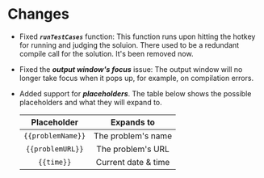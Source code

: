 # Changes

-   Fixed **_`runTestCases`_** function: This function runs upon hitting the
    hotkey for running and judging the soluion. There used to be a redundant
    compile call for the solution. It's been removed now.
-   Fixed the **_output window's focus_** issue: The output window will no
    longer take focus when it pops up, for example, on compilation errors.
-   Added support for **_placeholders_**. The table below shows the possible
    placeholders and what they will expand to.

    |    Placeholder    |     Expands to      |
    | :---------------: | :-----------------: |
    | `{{problemName}}` | The problem's name  |
    | `{{problemURL}}`  |  The problem's URL  |
    |    `{{time}}`     | Current date & time |
